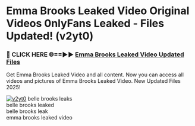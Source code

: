 # Emma Brooks Leaked Video Original Videos 0nlyFans Leaked - Files Updated! (v2yt0)

<h3>🔴 CLICK HERE 🌐==►► <a href="https://tinyurl.com/2jnfzry5" rel="nofollow">Emma Brooks Leaked Video Updated Files</a></h3>

Get Emma Brooks Leaked Video and all content. Now you can access all videos and pictures of Emma Brooks Leaked Video. New Updated Files 2025!

[![v2yt0](https://i.imgur.com/GyGTBgg.gif)](https://tinyurl.com/2jnfzry5)
belle brooks leaks<br>
belle brooks leaked<br>
belle brooks leak<br>
emma brooks leaked video